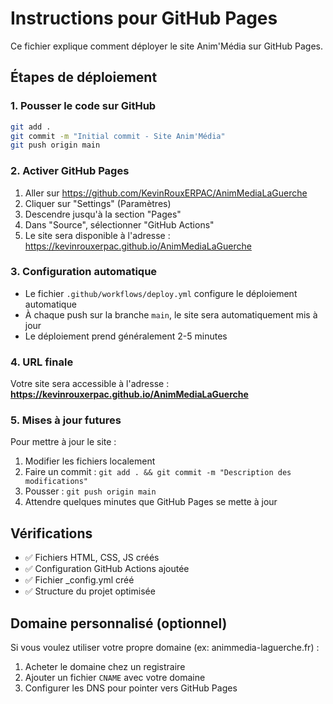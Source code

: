 # Instructions pour GitHub Pages

Ce fichier explique comment déployer le site Anim'Média sur GitHub Pages.

## Étapes de déploiement

### 1. Pousser le code sur GitHub
```bash
git add .
git commit -m "Initial commit - Site Anim'Média"
git push origin main
```

### 2. Activer GitHub Pages
1. Aller sur https://github.com/KevinRouxERPAC/AnimMediaLaGuerche
2. Cliquer sur "Settings" (Paramètres)
3. Descendre jusqu'à la section "Pages"
4. Dans "Source", sélectionner "GitHub Actions"
5. Le site sera disponible à l'adresse : https://kevinrouxerpac.github.io/AnimMediaLaGuerche

### 3. Configuration automatique
- Le fichier `.github/workflows/deploy.yml` configure le déploiement automatique
- À chaque push sur la branche `main`, le site sera automatiquement mis à jour
- Le déploiement prend généralement 2-5 minutes

### 4. URL finale
Votre site sera accessible à l'adresse :
**https://kevinrouxerpac.github.io/AnimMediaLaGuerche**

### 5. Mises à jour futures
Pour mettre à jour le site :
1. Modifier les fichiers localement
2. Faire un commit : `git add . && git commit -m "Description des modifications"`
3. Pousser : `git push origin main`
4. Attendre quelques minutes que GitHub Pages se mette à jour

## Vérifications
- ✅ Fichiers HTML, CSS, JS créés
- ✅ Configuration GitHub Actions ajoutée
- ✅ Fichier _config.yml créé
- ✅ Structure du projet optimisée

## Domaine personnalisé (optionnel)
Si vous voulez utiliser votre propre domaine (ex: animmedia-laguerche.fr) :
1. Acheter le domaine chez un registraire
2. Ajouter un fichier `CNAME` avec votre domaine
3. Configurer les DNS pour pointer vers GitHub Pages
